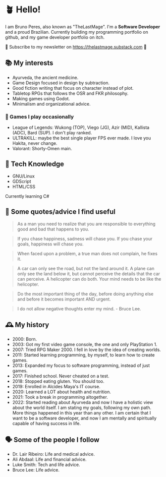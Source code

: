# 🪴 Hello!
I am Bruno Peres, also known as "TheLastMage". I'm a **Software Developer** and a proud Brazilian. Currently building my programming portfolio on github, and my game developer portfolio on itch.

🔔 Subscribe to my newsletter on https://thelastmage.substack.com 📰

## 📚 My interests
- Ayurveda, the ancient medicine.
- Game Design focused in design by subtraction.
- Good fiction writing that focus on character instead of plot.
- Tabletop RPGs that follows the OSR and FKR philosophy.
- Making games using Godot.
- Minimalism and organizational advice.

### 🎲 Games I play occasionally
- League of Legends: Wukong (TOP), Viego (JG), Azir (MID), Kallista (ADC), Bard (SUP). I don't play ranked.
- ULTRAKILL: maybe the best single player FPS ever made. I love you Hakita, never change.
- Valorant: Shorty-Omen main.

## 💾 Tech Knowledge
- GNU/Linux
- GDScript
- HTML/CSS

Currently learning C#

## 💪 Some quotes/advice I find useful
> As a man you need to realize that you are responsible to everything good and bad that happens to you.

> If you chase happiness, sadness will chase you. If you chase your goals, happiness will chase you.

> When faced upon a problem, a true man does not complain, he fixes it.

> A car can only see the road, but not the land around it. A plane can only see the land below it, but cannot perceive the details that the car can perceive. A helicopter can do both. Your mind needs to be like the helicopter.

> Do the most important thing of the day, before doing anything else and before it becomes important AND urgent.

> I do not allow negative thoughts enter my mind. - Bruce Lee.

## 🕰️ My history
- 2000: Born.
- 2003: Got my first video game console, the one and only PlayStation 1.
- 2007: Tried RPG Maker 2000. I fell in love by the idea of creating worlds.
- 2011: Started learning programming, by myself, to learn how to create games.
- 2013: Expanded my focus to software programming, instead of just games.
- 2017: Finished school. Never cheated on a test.
- 2018: Stopped eating gluten. You should too.
- 2019: Enrolled in Alcides Maya's IT course.
- 2020: Learned a LOT about health and nutrition.
- 2021: Took a break in programming altogether.
- 2022: Started reading about Ayurveda and now I have a holistic view about the world itself. I am stating my goals, following my own path. More things happened in this year than any other. I am certain that I want to be a software developer, and now I am mentally and spiritually capable of having success in life.

## 🗣️ Some of the people I follow
- Dr. Lair Ribeiro: Life and medical advice.
- Ali Abdaal: Life and financial advice.
- Luke Smith: Tech and life advice.
- Bruce Lee: Life advice.
